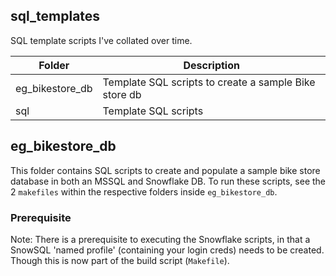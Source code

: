 ## sql_templates

SQL template scripts I've collated over time.

| Folder                    | Description                                                                                       |
| --------------------------| --------------------------------------------------------------------------------------------------|
| eg_bikestore_db            | Template SQL scripts to create a sample Bike store db |
| sql            | Template SQL scripts |


## eg_bikestore_db

This folder contains SQL scripts to create and populate a sample bike store database in both an MSSQL and Snowflake DB. To run these scripts, see the 2 `makefiles` within the respective folders inside `eg_bikestore_db`.

### Prerequisite

Note: There is a prerequisite to executing the Snowflake scripts, in that a SnowSQL 'named profile' (containing your login creds) needs to be created. Though this is now part of the build script (`Makefile`).

